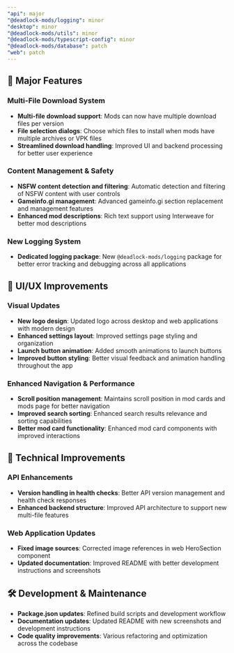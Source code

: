 ```yaml
---
"api": major
"@deadlock-mods/logging": minor
"desktop": minor
"@deadlock-mods/utils": minor
"@deadlock-mods/typescript-config": minor
"@deadlock-mods/database": patch
"web": patch
---
```


## 🎉 Major Features

### Multi-File Download System

- **Multi-file download support**: Mods can now have multiple download files per version
- **File selection dialogs**: Choose which files to install when mods have multiple archives or VPK files
- **Streamlined download handling**: Improved UI and backend processing for better user experience

### Content Management & Safety

- **NSFW content detection and filtering**: Automatic detection and filtering of NSFW content with user controls
- **Gameinfo.gi management**: Advanced gameinfo.gi section replacement and management features
- **Enhanced mod descriptions**: Rich text support using Interweave for better mod descriptions

### New Logging System

- **Dedicated logging package**: New `@deadlock-mods/logging` package for better error tracking and debugging across all applications

## 🎨 UI/UX Improvements

### Visual Updates

- **New logo design**: Updated logo across desktop and web applications with modern design
- **Enhanced settings layout**: Improved settings page styling and organization
- **Launch button animation**: Added smooth animations to launch buttons
- **Improved button styling**: Better visual feedback and animation handling throughout the app

### Enhanced Navigation & Performance

- **Scroll position management**: Maintains scroll position in mod cards and mods page for better navigation
- **Improved search sorting**: Enhanced search results relevance and sorting capabilities
- **Better mod card functionality**: Enhanced mod card components with improved interactions

## 🔧 Technical Improvements

### API Enhancements

- **Version handling in health checks**: Better API version management and health check responses
- **Enhanced backend structure**: Improved API architecture to support new multi-file features

### Web Application Updates

- **Fixed image sources**: Corrected image references in web HeroSection component
- **Updated documentation**: Improved README with better development instructions and screenshots

## 🛠️ Development & Maintenance

- **Package.json updates**: Refined build scripts and development workflow
- **Documentation updates**: Updated README with new screenshots and development instructions
- **Code quality improvements**: Various refactoring and optimization across the codebase
